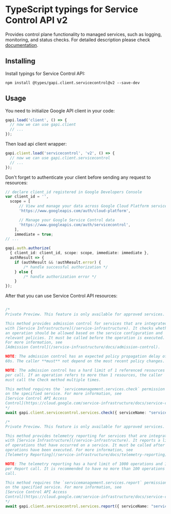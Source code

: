# TypeScript typings for Service Control API v2

Provides control plane functionality to managed services, such as logging, monitoring, and status checks.
For detailed description please check [documentation](https://cloud.google.com/service-control/).

## Installing

Install typings for Service Control API:

```
npm install @types/gapi.client.servicecontrol@v2 --save-dev
```

## Usage

You need to initialize Google API client in your code:

```typescript
gapi.load('client', () => {
  // now we can use gapi.client
  // ...
});
```

Then load api client wrapper:

```typescript
gapi.client.load('servicecontrol', 'v2', () => {
  // now we can use gapi.client.servicecontrol
  // ...
});
```

Don't forget to authenticate your client before sending any request to resources:

```typescript
// declare client_id registered in Google Developers Console
var client_id = '',
  scope = [ 
      // View and manage your data across Google Cloud Platform services
      'https://www.googleapis.com/auth/cloud-platform',

      // Manage your Google Service Control data
      'https://www.googleapis.com/auth/servicecontrol',
    ],
    immediate = true;
// ...

gapi.auth.authorize(
  { client_id: client_id, scope: scope, immediate: immediate },
  authResult => {
    if (authResult && !authResult.error) {
        /* handle successful authorization */
    } else {
        /* handle authorization error */
    }
});
```

After that you can use Service Control API resources:

```typescript

/*
Private Preview. This feature is only available for approved services.

This method provides admission control for services that are integrated
with [Service Infrastructure](/service-infrastructure). It checks whether
an operation should be allowed based on the service configuration and
relevant policies. It must be called before the operation is executed.
For more information, see
[Admission Control](/service-infrastructure/docs/admission-control).

NOTE: The admission control has an expected policy propagation delay of
60s. The caller **must** not depend on the most recent policy changes.

NOTE: The admission control has a hard limit of 1 referenced resources
per call. If an operation refers to more than 1 resources, the caller
must call the Check method multiple times.

This method requires the `servicemanagement.services.check` permission
on the specified service. For more information, see
[Service Control API Access
Control](https://cloud.google.com/service-infrastructure/docs/service-control/access-control).
*/
await gapi.client.servicecontrol.services.check({ serviceName: "serviceName",  });

/*
Private Preview. This feature is only available for approved services.

This method provides telemetry reporting for services that are integrated
with [Service Infrastructure](/service-infrastructure). It reports a list
of operations that have occurred on a service. It must be called after the
operations have been executed. For more information, see
[Telemetry Reporting](/service-infrastructure/docs/telemetry-reporting).

NOTE: The telemetry reporting has a hard limit of 1000 operations and 1MB
per Report call. It is recommended to have no more than 100 operations per
call.

This method requires the `servicemanagement.services.report` permission
on the specified service. For more information, see
[Service Control API Access
Control](https://cloud.google.com/service-infrastructure/docs/service-control/access-control).
*/
await gapi.client.servicecontrol.services.report({ serviceName: "serviceName",  });
```
